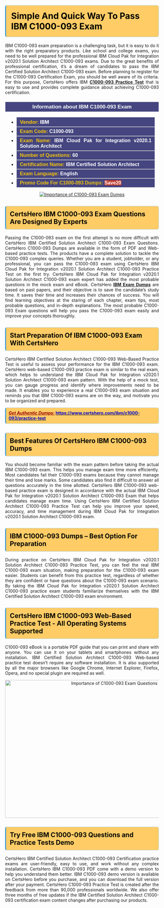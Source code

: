 <h1><strong><span style="display:block; color:#000000; background:#ffcc66; border: 0.5px solid #AED6F1 ; border-left: 3px solid #3498DB; padding: .6em; border-radius: 6px;">Simple And Quick Way To Pass IBM C1000-093 Exam</span></strong></h1>

<p style="text-align: justify;">IBM C1000-093 exam preparation is a challenging task, but it is easy to do it with the right preparatory products. Like school and college exams, you need to be well prepared for the professional IBM Cloud Pak for Integration v2020.1 Solution Architect C1000-093 exams. Due to the great benefits of professional certification, it’s a dream of candidates to pass the IBM Certified Solution Architect C1000-093 exam. Before planning to register for the C1000-093 Certification Exam, you should be well aware of its criteria. For this purpose, CertsHero offers IBM <a href="https://www.certshero.com/ibm/c1000-093"><strong>C1000-093 Practice Test</strong></a> that is easy to use and provides complete guidance about achieving C1000-093 certification.</p>

<h3 style="background: #454580; border: 1px solid rgb(204, 204, 204); padding: 5px 10px; text-align: center;"><span style="color:#ffffff;"><span style="font-size:11pt"><span style="line-height:normal"><span style="font-family:Calibri,sans-serif"><b><span style="font-size:13.0pt"><span cambria="">Information about IBM C1000-093 Exam</span></span></b></span></span></span></span></h3>

<ul>
	<li style="margin:0cm 10pt">
	<div style="background:#454580; border: 1px solid rgb(204, 204, 204); padding: 5px 10px; text-align: justify;"><span style="font-size:11pt"><span style="line-height:normal"><span style="tab-stops:list 36.0pt"><span style="font-fam ily:Calibri,sans-serif"><b><span style="font-size:12.0pt"><span new="" roman="" style="font-family:" times=""><span style="color:#f1c40f;">Vendor:</span> <span style="color:#ffffff;">IBM</span></span></span></b></span></span></span></span></div>
	</li>
	<li style="margin:0cm 10pt">
	<div style="background: #454580; border: 1px solid rgb(204, 204, 204); padding: 5px 10px; text-align: justify;"><span style="font-size:11pt"><span style="line-height:normal"><span style="tab-stops:list 36.0pt"><span style="font-family:Calibri,sans-serif"><b><span style="font-size:12.0pt"><span new="" roman="" style="font-family:" times=""><span style="color:#f1c40f;">Exam Code:</span> <span style="color:#ffffff;">C1000-093</span></span></span></b></span></span></span></span></div>
	</li>
	<li style="margin:0cm 10pt">
	<div style="background: #454580; border: 1px solid rgb(204, 204, 204); padding: 5px 10px; text-align: justify;"><span style="font-size:11pt"><span style="line-height:normal"><span style="tab-stops:list 36.0pt"><span style="font-family:Calibri,sans-serif"><b><span style="font-size:12.0pt"><span new="" roman="" style="font-family:" times=""><span style="color:#f1c40f;">Exam Name:</span> <span style="color:#ffffff;">IBM Cloud Pak for Integration v2020.1 Solution Architect</span></span></span></b></span></span></span></span></div>
	</li>
	<li style="margin:0cm 10pt">
	<div style="background: #454580; border: 1px solid rgb(204, 204, 204); padding: 5px 10px;"><span style="font-size:11pt"><span style="line-height:normal"><span style="tab-stops:list 36.0pt"><span style="font-family:Calibri,sans-serif"><b><span style="font-size:12.0pt"><span new="" roman="" style="font-family:" times=""><span style="color:#f1c40f;">Number of Questions: </span><span style="color:#ffffff;">60</span></span></span></b></span></span></span></span></div>
	</li>
	<li style="margin:0cm 10pt">
	<div style="background: #454580; border: 1px solid rgb(204, 204, 204); padding: 5px 10px; text-align: justify;"><span style="font-size:11pt"><span style="line-height:normal"><span style="tab-stops:list 36.0pt"><span style="font-family:Calibri,sans-serif"><b><span style="font-size:12.0pt"><span new="" roman="" style="font-family:" times=""><span style="color:#f1c40f;">Certification Name:</span> <span style="color:#ffffff;">IBM Certified Solution Architect</span></span></span></b></span></span></span></span></div>
	</li>
	<li style="margin:0cm 10pt">
	<div style="background: #454580; border: 1px solid rgb(204, 204, 204); padding: 5px 10px; text-align: justify;"><span style="font-size:11pt"><span style="line-height:normal"><span style="tab-stops:list 36.0pt"><span style="font-family:Calibri,sans-serif"><b><span style="font-size:12.0pt"><span new="" roman="" style="font-family:" times=""><span style="color:#f1c40f;">Exam Language:</span> <span style="color:#ffffff;">English</span></span></span></b></span></span></span></span></div>
	</li>
	<li style="margin:0cm 10pt">
	<div style="background: #454580; border: 1px solid rgb(204, 204, 204); padding: 5px 10px;"><span style="font-size:11pt"><span style="line-height:normal"><span style="tab-stops:list 36.0pt"><span style="font-family:Calibri,sans-serif"><b><span style="font-size:12.0pt"><span new="" roman="" style="font-family:" times=""><span style="color:#f1c40f;">Promo Code For C1000-093 Dumps: </span><span style="color:#ffffff;"><span style="background-color:#c0392b;">Save20</span></span></span></span></b></span></span></span></span></div>
	</li>
</ul>

<p style="text-align: center;"><a href="https://www.certshero.com/ibm/c1000-093" rel="NOFOLLOW"><img alt="Importance of C1000-093 Exam Dumps" src="https://i.imgur.com/UZuq4Dk.jpeg" /></a></p>

<h2><strong><span style="display:block; color:#000000; background:#ffcc66; border: 0.5px solid #AED6F1 ; border-left: 3px solid #3498DB; padding: .6em; border-radius: 6px;">CertsHero IBM C1000-093 Exam Questions Are Designed By Experts</span></strong></h2>

<p style="text-align: justify;">Passing the C1000-093 exam on the first attempt is no more difficult with CertsHero IBM Certified Solution Architect C1000-093 Exam Questions. CertsHero C1000-093 Dumps are available in the form of PDF and Web-based practice tests. The products have a complete solution to tackle the C1000-093 complex queries. Whether you are a student, jobholder, or any professional, you can pass the C1000-093 exam using CertsHero IBM Cloud Pak for Integration v2020.1 Solution Architect C1000-093 Practice Test on the first try. CertsHero IBM Cloud Pak for Integration v2020.1 Solution Architect C1000-093 exam expert has added the most probable questions in the mock exam and eBook. CertsHero <a href="https://www.certshero.com/ibm"><strong>IBM Exam Dumps</strong></a> are based on past papers, and their objective is to save the candidate’s study time. It saves their time and increases their chances of success. You will find learning objectives at the staring of each chapter, exam tips, most probable questions, and in-depth explanations. The most probable C1000-093 Exam questions will help you pass the C1000-093 exam easily and improve your concepts thoroughly.</p>

<h2><strong><span style="display:block; color:#000000; background:#ffcc66; border: 0.5px solid #AED6F1 ; border-left: 3px solid #3498DB; padding: .6em; border-radius: 6px;">Start Preparation Of IBM C1000-093 Exam With CertsHero</span></strong></h2>

<p style="text-align: justify;">CertsHero IBM Certified Solution Architect C1000-093 Web-Based Practice Test is useful to assess your performance for the IBM C1000-093 exam. CertsHero web-based C1000-093 practice exam is similar to the real exam, which helps to understand the IBM Cloud Pak for Integration v2020.1 Solution Architect C1000-093 exam pattern. With the help of a mock test, you can gauge progress and identify where improvements need to be made. It enables you to experience a real C1000-093 exam situation and reminds you that IBM C1000-093 exams are on the way, and motivate you to be organized and prepared.</p>

<p><strong><span style="display:block; color:#990000; background:#ffcc66; border: 0.5px solid #AED6F1 ; border-left: 3px solid #3498DB; padding: .6em; border-radius: 6px;"><span style="font-size:14px;"><u><i>Get Authentic Dumps:</i></u></span> <a href="https://www.certshero.com/ibm/c1000-093/practice-test"><span style="color:#0000cc;">https://www.certshero.com/ibm/c1000-093/practice-test</span></a></span></strong></p>

<h2><strong><span style="display:block; color:#000000; background:#ffcc66; border: 0.5px solid #AED6F1 ; border-left: 3px solid #3498DB; padding: .6em; border-radius: 6px;">Best Features Of CertsHero IBM C1000-093 Dumps</span></strong></h2>

<p style="text-align: justify;">You should become familiar with the exam pattern before taking the actual IBM C1000-093 exam. This helps you manage exam time more efficiently. Most candidates fail their C1000-093 exams because they cannot manage their time and lose marks. Some candidates also find it difficult to answer all questions accurately in the time allotted. CertsHero IBM C1000-093 web-based practice exam is designed in accordance with the actual IBM Cloud Pak for Integration v2020.1 Solution Architect C1000-093 Exam that helps candidates manage exam time. Using CertsHero IBM Certified Solution Architect C1000-093 Practice Test can help you improve your speed, accuracy, and time management during IBM Cloud Pak for Integration v2020.1 Solution Architect C1000-093 exam.</p>

<h2><strong><span style="display:block; color:#000000; background:#ffcc66; border: 0.5px solid #AED6F1 ; border-left: 3px solid #3498DB; padding: .6em; border-radius: 6px;">IBM C1000-093 Dumps – Best Option For Preparation</span></strong></h2>

<p style="text-align: justify;">During practice on CertsHero IBM Cloud Pak for Integration v2020.1 Solution Architect C1000-093 Practice Test, you can feel the real IBM C1000-093 exam situation, making preparation for the C1000-093 exam easier. Students can benefit from this practice test, regardless of whether they are confident or have questions about the C1000-093 exam scenario. By taking the IBM Cloud Pak for Integration v2020.1 Solution Architect C1000-093 practice exam students familiarize themselves with the IBM Certified Solution Architect C1000-093 exam environment.</p>

<h2><strong><span style="display:block; color:#000000; background:#ffcc66; border: 0.5px solid #AED6F1 ; border-left: 3px solid #3498DB; padding: .6em; border-radius: 6px;">CertsHero IBM C1000-093 Web-Based Practice Test - All Operating Systems Supported</span></strong></h2>

<p style="text-align: justify;">C1000-093 eBook is a portable PDF guide that you can print and share with anyone. You can use it on your tablets and smartphones without any installation. IBM Certified Solution Architect C1000-093 Web-based practice test doesn’t require any software installation. It is also supported by all the major browsers like Google Chrome, Internet Explorer, Firefox, Opera, and no special plugin are required as well.</p>

<p style="text-align: center;"><a href="https://www.certshero.com/product-detail/c1000-093" rel="NOFOLLOW"><img alt="Importance of C1000-093 Exam Questions" height="450" src="https://i.redd.it/vixpkfso1g981.jpg" width="700" /></a></p>

<h2><strong><span style="display:block; color:#000000; background:#ffcc66; border: 0.5px solid #AED6F1 ; border-left: 3px solid #3498DB; padding: .6em; border-radius: 6px;">Try Free IBM C1000-093 Questions and Practice Tests Demo</span></strong></h2>

<p style="text-align: justify;">CertsHero IBM Certified Solution Architect C1000-093 Certification practice exams are user-friendly, easy to use, and work without any complex installation. CertsHero IBM C1000-093 PDF come with a demo version to help you understand them better. IBM C1000-093 demo version is available on CertsHero before you purchase, and you can download the full version after your payment. CertsHero C1000-093 Practice Test is created after the feedback from more than 90,000 professionals worldwide. We also offer three months of free updates if the IBM Certified Solution Architect C1000-093 certification exam content changes after purchasing our products.</p>

